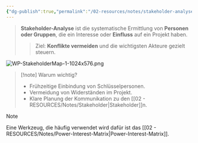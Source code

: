 ```yaml
---
{"dg-publish":true,"permalink":"/02-resources/notes/stakeholder-analyse/","tags":["projektmanagement","GFN/prüfungsrelevant/AP1/vorbereitung"],"noteIcon":"","updated":"2025-07-12T13:31:41.000+02:00"}
---
```


>**Stakeholder-Analyse** ist die systematische Ermittlung von **Personen oder Gruppen**, die ein Interesse oder **Einfluss** auf ein Projekt haben.
> 
>> Ziel: **Konflikte vermeiden** und die wichtigsten Akteure gezielt steuern.

![WP-StakeholderMap-1-1024x576.png](/img/user/02%20-%20RESOURCES/Files/WP-StakeholderMap-1-1024x576.png)
> [!note] Warum wichtig?
> 
> - Frühzeitige Einbindung von Schlüsselpersonen.
> - Vermeidung von Widerständen im Projekt.
> - Klare Planung der Kommunikation zu den [[02 - RESOURCES/Notes/Stakeholder\|Stakeholder]]n.

>[!note]
>Eine Werkzeug, die häufig verwendet wird dafür ist das [[02 - RESOURCES/Notes/Power-Interest-Matrix\|Power-Interest-Matrix]].

